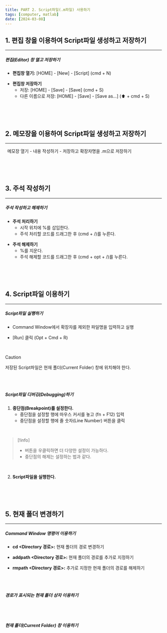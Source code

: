 ```yaml
---
title: PART 2. Script파일(.m파일) 사용하기
tags: [computer, matlab]
date: [2024-03-08]
---
```

## 1.  편집 창을 이용하여 Script파일 생성하고 저장하기
<hr>

##### 편집(Editor) 창 열고 저장하기

- **편집창 열기:** [HOME] - [New] - [Script] (cmd + N)
+ **편집창 저장하기**
	+ 저장: [HOME] - [Save] - [Save] (cmd + S)
	+ 다른 이름으로 저장: [HOME] - [Save] - [Save as...] (⬆︎ + cmd + S)

<br>
<br>
<br>

## 2. 메모장을 이용하여 Script파일 생성하고 저장하기
<hr>

&ensp;메모장 열기 - 내용 작성하기 - 저장하고 확장자명을 .m으로 저장하기

<br>
<br>
<br>

## 3. 주석 작성하기
<hr>

##### 주석 작성하고 해제하기

- **주석 처리하기**
	- 시작 위치에 %를 삽입한다.
	- 주석 처리할 코드를 드래그한 후 (cmd + /)를 누른다.
+ **주석 해제하기**
	+ %를 지운다.
	+ 주석 해제할 코드를 드래그한 후 (cmd + opt + /)를 누른다.

<br>
<br>
<br>

## 4. Script파일 이용하기
<hr>

##### Script파일 실행하기

- Command Window에서 확장자를 제외한 파일명을 입력하고 실행
+ [Run] 클릭 (Opt + Cmd + R)

<br>

> [!caution]
> 저장된 Script파일은 현재 폴더(Current Folder) 창에 위치해야 한다. 

<br>
<br>

##### Script파일 디버깅(Debugging)하기

1. **중단점(Breakpoint)를 설정한다.**
	- 중단점을 설정할 행에 마우스 커서를 놓고 (fn + F12) 입력
	- 중단점을 설정할 행에 줄 숫자(Line Number) 버튼을 클릭

<br>

> [!info]
> - 버튼을 우클릭하면 더 다양한 설정이 가능하다.
> - 중단점의 해제는 설정하는 법과 같다.

<br>

2. **Script파일을 실행한다.**

<br>
<br>
<br>

## 5. 현재 폴더 변경하기
<hr>

##### Command Window 명령어 이용하기

- **cd <Directory 경로>:** 현재 폴더의 경로 변경하기
+ **addpath <Directory 경로>:** 현재 폴더의 경로를 추가로 지정하기
- **rmpath <Directory 경로>:** 추가로 지정한 현재 폴더의 경로를 해제하기

<br>
<br>

##### 경로가 표시되는 현재 폴더 상자 이용하기

<br>
<br>

##### 현재 폴더(Current Folder) 창 이용하기

<br>
<br>
<br>
